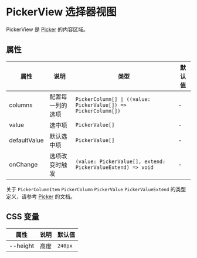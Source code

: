 # PickerView 选择器视图

PickerView 是 [Picker](./picker/#picker) 的内容区域。

<code src="./demos/basic.tsx"></code>

## 属性

| 属性         | 说明             | 类型                                                           | 默认值 |
| ------------ | ---------------- | -------------------------------------------------------------- | ------ |
| columns      | 配置每一列的选项 | `PickerColumn[] \| ((value: PickerValue[]) => PickerColumn[])` | -      |
| value        | 选中项           | `PickerValue[]`                                                | -      |
| defaultValue | 默认选中项       | `PickerValue[]`                                                | -      |
| onChange     | 选项改变时触发   | `(value: PickerValue[], extend: PickerValueExtend) => void`    | -      |

关于 `PickerColumnItem` `PickerColumn` `PickerValue` `PickerValueExtend` 的类型定义，请参考 [Picker](./picker) 的文档。

## CSS 变量

| 属性     | 说明 | 默认值  |
| -------- | ---- | ------- |
| --height | 高度 | `240px` |
